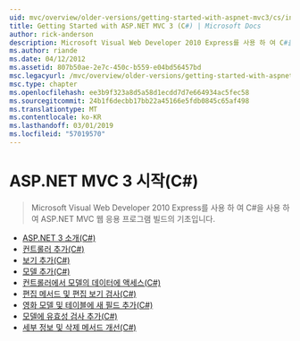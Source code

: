 ```yaml
---
uid: mvc/overview/older-versions/getting-started-with-aspnet-mvc3/cs/index
title: Getting Started with ASP.NET MVC 3 (C#) | Microsoft Docs
author: rick-anderson
description: Microsoft Visual Web Developer 2010 Express를 사용 하 여 C#을 사용 하 여 ASP.NET MVC 웹 응용 프로그램 빌드의 기초입니다.
ms.author: riande
ms.date: 04/12/2012
ms.assetid: 807b50ae-2e7c-450c-b559-e04bd56457bd
msc.legacyurl: /mvc/overview/older-versions/getting-started-with-aspnet-mvc3/cs
msc.type: chapter
ms.openlocfilehash: ee3b9f323a8d5a58d1ecdd7d7e664934ac5fec58
ms.sourcegitcommit: 24b1f6decbb17bb22a45166e5fdb0845c65af498
ms.translationtype: MT
ms.contentlocale: ko-KR
ms.lasthandoff: 03/01/2019
ms.locfileid: "57019570"
---
```

<a name="getting-started-with-aspnet-mvc-3-c"></a>ASP.NET MVC 3 시작(C#)
====================
> Microsoft Visual Web Developer 2010 Express를 사용 하 여 C#을 사용 하 여 ASP.NET MVC 웹 응용 프로그램 빌드의 기초입니다.


- [ASP.NET 3 소개(C#)](intro-to-aspnet-mvc-3.md)
- [컨트롤러 추가(C#)](adding-a-controller.md)
- [보기 추가(C#)](adding-a-view.md)
- [모델 추가(C#)](adding-a-model.md)
- [컨트롤러에서 모델의 데이터에 액세스(C#)](accessing-your-models-data-from-a-controller.md)
- [편집 메서드 및 편집 보기 검사(C#)](examining-the-edit-methods-and-edit-view.md)
- [영화 모델 및 테이블에 새 필드 추가(C#)](adding-a-new-field.md)
- [모델에 유효성 검사 추가(C#)](adding-validation-to-the-model.md)
- [세부 정보 및 삭제 메서드 개선(C#)](improving-the-details-and-delete-methods.md)
